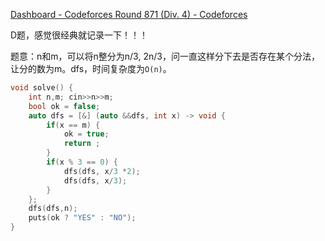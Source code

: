 [Dashboard - Codeforces Round 871 (Div. 4) - Codeforces](https://codeforces.com/contest/1829)

D题，感觉很经典就记录一下！！！

题意：n和m，可以将n整分为n/3, 2n/3，问一直这样分下去是否存在某个分法，让分的数为m。dfs，时间复杂度为`O(n)`。

```cpp
void solve() {
    int n,m; cin>>n>>m;
    bool ok = false;
    auto dfs = [&] (auto &&dfs, int x) -> void {
        if(x == m) {
            ok = true;
            return ;
        }
        if(x % 3 == 0) {
            dfs(dfs, x/3 *2);
            dfs(dfs, x/3);
        }
    };
    dfs(dfs,n);
    puts(ok ? "YES" : "NO");
}
```

